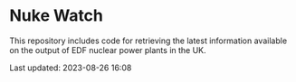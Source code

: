 # Nuke Watch

This repository includes code for retrieving the latest information available on the output of EDF nuclear power plants in the UK.

Last updated: 2023-08-26 16:08